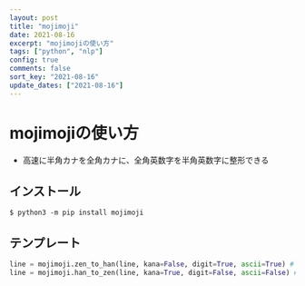```yaml
---
layout: post
title: "mojimoji"
date: 2021-08-16
excerpt: "mojimojiの使い方"
tags: ["python", "nlp"]
config: true
comments: false
sort_key: "2021-08-16"
update_dates: ["2021-08-16"]
---
```


# mojimojiの使い方
 - 高速に半角カナを全角カナに、全角英数字を半角英数字に整形できる

## インストール

```console
$ python3 -m pip install mojimoji
```

## テンプレート

```python
line = mojimoji.zen_to_han(line, kana=False, digit=True, ascii=True) # 全角英数字を半角に
line = mojimoji.han_to_zen(line, kana=True, digit=False, ascii=False) # 半角カナを全角に
```
